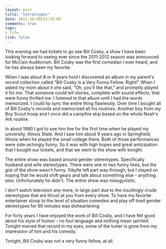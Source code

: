 ```yaml
---
layout: post
title: "Stereotypes"
date: 2011-10-09T22:18:00
comments: true
tags:
- life
link: false
---
```

This evening we had tickets to go see Bill Cosby, a show I have been looking forward to seeing ever since the 2011-2012 season was announced for McCain Auditorium. Bill Cosby was the first comedian I ever heard, and he has always been my favorite.

When I was about 8 or 9 years hold I discovered an album in my parent's record collection called "Bill Cosby is a Very Funny Fellow. Right!" When I asked my mom about it she said, "Oh, you'll like that," and promptly played it for me. That someone could tell stories, complete with sound effects, that were funny thrilled me. I listened to that album until I had the words memorized. I could lip sync the entire thing flawlessly. Over time I bought all of Bill Cosby's records and memorized all his routines. Another boy from my Boy Scout troop and I once did a campfire skip based on the whole Noah's Ark routine.

In about 1980 I got to see him live for the first time when he played my university, Illinois State. And I saw him about 9 years ago in Springfield, Illinois when he played the small college there. Both of those performances were side-achingly funny. So it was with high hopes and great anticipation that I bought our tickets, and that we went to the show with tonight.

The entire show was based around gender stereotypes. Specifically husband and wife stereotypes. There were one or two funny lines, but the gist of the show wasn't funny. Sibylle left part way through, but I stayed on hoping that he would shift gears and talk about something else - anything else. Unfortunately he didn't. The entire show was misogynistic.

I don't watch television any more, in large part due to the insultingly crude stereotypes that are thrust at you from every show. To have my favorite entertainer stoop to the level of situation comedies and play off tired gender stereotypes for 90 minutes was disheartening. 

For forty years I have enjoyed the work of Bill Cosby, and I have felt good about his style of humor - no foul language and nothing mean spirited. Tonight marred that record in my eyes, some of the luster is gone from my impression of him and his comedy. 

Tonight, Bill Cosby was not a very funny fellow, at all.
